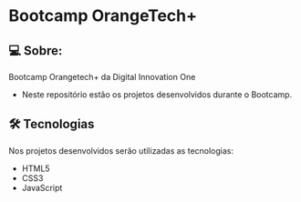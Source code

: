 # Bootcamp OrangeTech+ 

## 💻 Sobre:

Bootcamp Orangetech+ da Digital Innovation One

- Neste repositório estão os projetos desenvolvidos durante o Bootcamp.

## 🛠 Tecnologias

Nos projetos desenvolvidos serão utilizadas as tecnologias:

- HTML5
- CSS3
- JavaScript
